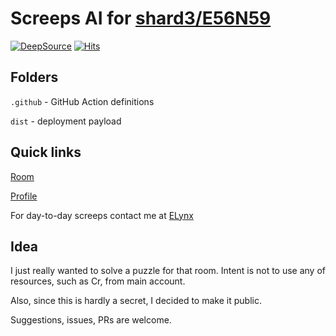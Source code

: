 # Screeps AI for [shard3/E56N59](https://screeps.com/a/#!/room/shard3/E56N59)

[![DeepSource](https://app.deepsource.com/gh/ELynx/Cornered_Hamster.svg/?label=active+issues&show_trend=true&token=61W4k5krsePeYOi36egDsmJ-)](https://app.deepsource.com/gh/ELynx/Cornered_Hamster/) [![Hits](https://hits.seeyoufarm.com/api/count/incr/badge.svg?url=https%3A%2F%2Fgithub.com%2FELynx%2FCornered_Hamster&count_bg=%2375C54A&title_bg=%234E4E4E&icon=furrynetwork.svg&icon_color=%23E7E7E7&title=page+views%2C+including+my+own&edge_flat=false)](https://hits.seeyoufarm.com)

## Folders

`.github` - GitHub Action definitions

`dist` - deployment payload

## Quick links

[Room](https://screeps.com/a/#!/room/shard3/E56N59)

[Profile](https://screeps.com/a/#!/profile/Cornered_Hamster)

For day-to-day screeps contact me at [ELynx](https://screeps.com/a/#!/profile/ELynx)

## Idea

I just really wanted to solve a puzzle for that room. Intent is not to use any of resources, such as Cr, from main account.

Also, since this is hardly a secret, I decided to make it public.

Suggestions, issues, PRs are welcome.
